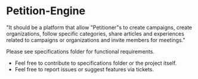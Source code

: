# Petition-Engine

"It should be a platform that allow "Petitioner"s to create campaigns, create
organizations, follow specific categories, share articles and experiences
related to campaigns or organizations and invite members for meetings."

Please see specifications folder for functional requirements.

* Feel free to contribute to specifications folder or the project itself.
* Feel free to report issues or suggest features via tickets.
